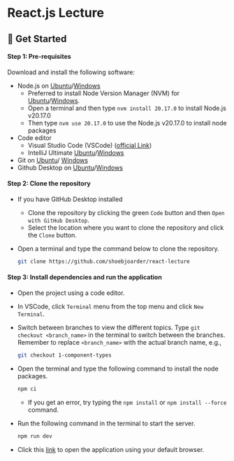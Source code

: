 # React.js Lecture

## 🚀 Get Started

#### Step 1: Pre-requisites

Download and install the following software: 

- Node.js on [Ubuntu](https://www.digitalocean.com/community/tutorials/how-to-install-node-js-on-ubuntu-22-04)/[Windows](https://nodejs.org/dist/v20.17.0/)
   - Preferred to install Node Version Manager (NVM) for [Ubuntu](https://tecadmin.net/how-to-install-nvm-on-ubuntu-22-04/)/[Windows](https://github.com/coreybutler/nvm-windows/releases). 
   - Open a terminal and then type `nvm install 20.17.0` to install Node.js v20.17.0
   - Then type `nvm use 20.17.0` to use the Node.js v20.17.0 to install node packages
- Code editor
    - Visual Studio Code (VSCode) ([official Link](https://code.visualstudio.com/Download))
    - IntelliJ Ultimate [Ubuntu](https://www.golinuxcloud.com/install-maven-ubuntu/)/[Windows](https://www.jetbrains.com/de-de/idea/download/#section=windows)
- Git on [Ubuntu](https://www.digitalocean.com/community/tutorials/how-to-install-git-on-ubuntu-22-04#installing-git-with-default-packages)/ [Windows](https://git-scm.com/downloads)
-  Github Desktop on [Ubuntu](https://www.linuxcapable.com/how-to-install-github-desktop-on-ubuntu-linux/)/[Windows](https://desktop.github.com/)


#### Step 2: Clone the repository

- If you have GitHub Desktop installed
    - Clone the repository by clicking the green `Code` button and then `Open with GitHub Desktop`.
    - Select the location where you want to clone the repository and click the `Clone` button.
        
- Open a terminal and type the command below to clone the repository.
    ```bash
    git clone https://github.com/shoebjoarder/react-lecture
    ```


#### Step 3: Install dependencies and run the application

- Open the project using a code editor.
- In VSCode, click `Terminal` menu from the top menu and click `New Terminal`.

- Switch between branches to view the different topics. Type `git checkout <branch_name>` in the terminal to switch between the branches. Remember to replace `<branch_name>` with the actual branch name, e.g.,
    ```bash
    git checkout 1-component-types
    ```

- Open the terminal and type the following command to install the node packages.
	```bash
	npm ci
	```
	- If you get an error, try typing the `npm install` or `npm install --force` command.
- Run the following command in the terminal to start the server.
	```bash
	npm run dev
	```
- Click this [link](http://localhost:5173/) to open the application using your default browser.
